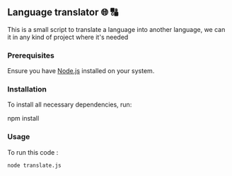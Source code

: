 ## Language translator 🌐 🔠

This is a small script to translate a language into another language, we can it in any kind of project where it's needed

### Prerequisites

Ensure you have [Node.js](https://nodejs.org/) installed on your system.

### Installation

To install all necessary dependencies, run:

npm install

### Usage

To run this code :

```bash
node translate.js
